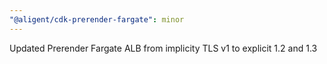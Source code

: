 ```yaml
---
"@aligent/cdk-prerender-fargate": minor
---
```


Updated Prerender Fargate ALB from implicity TLS v1 to explicit 1.2 and 1.3

